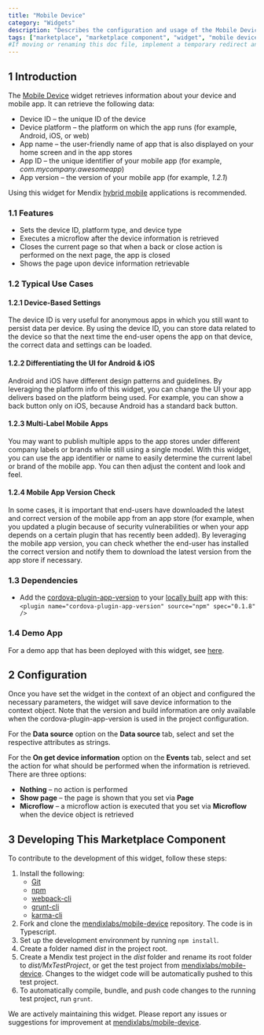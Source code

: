 ```yaml
---
title: "Mobile Device"
category: "Widgets"
description: "Describes the configuration and usage of the Mobile Device widget, which is available in the Mendix Marketplace."
tags: ["marketplace", "marketplace component", "widget", "mobile device", "cordova", "phonegap", "platform support"]
#If moving or renaming this doc file, implement a temporary redirect and let the respective team know they should update the URL in the product. See Mapping to Products for more details.
---
```


## 1 Introduction

The [Mobile Device](https://appstore.home.mendix.com/link/app/65139/) widget retrieves information about your device and mobile app. It can retrieve the following data:

* Device ID – the unique ID of the device
* Device platform – the platform on which the app runs (for example, Android, iOS, or web)
* App name – the user-friendly name of app that is also displayed on your home screen and in the app stores 
* App ID – the unique identifier of your mobile app (for example, *com.mycompany.awesomeapp*)
* App version – the version of your mobile app (for example, *1.2.1*)

Using this widget for Mendix [hybrid mobile](/refguide/hybrid-mobile) applications is recommended.

### 1.1 Features

* Sets the device ID, platform type, and device type
* Executes a microflow after the device information is retrieved
* Closes the current page so that when a back or close action is performed on the next page, the app is closed
* Shows the page upon device information retrievable

### 1.2 Typical Use Cases

#### 1.2.1 Device-Based Settings

The device ID is very useful for anonymous apps in which you still want to persist data per device. By using the device ID, you can store data related to the device so that the next time the end-user opens the app on that device, the correct data and settings can be loaded.

#### 1.2.2 Differentiating the UI for Android & iOS

Android and iOS have different design patterns and guidelines. By leveraging the platform info of this widget, you can change the UI your app delivers based on the platform being used. For example, you can show a back button only on iOS, because Android has a standard back button.

#### 1.2.3 Multi-Label Mobile Apps

You may want to publish multiple apps to the app stores under different company labels or brands while still using a single model. With this widget, you can use the app identifier or name to easily determine the current label or brand of the mobile app. You can then adjust the content and look and feel.

#### 1.2.4 Mobile App Version Check

In some cases, it is important that end-users have downloaded the latest and correct version of the mobile app from an app store (for example, when you updated a plugin because of security vulnerabilities or when your app depends on a certain plugin that has recently been added). By leveraging the mobile app version, you can check whether the end-user has installed the correct version and notify them to download the latest version from the app store if necessary.

### 1.3 Dependencies

* Add the [cordova-plugin-app-version](https://github.com/whiteoctober/cordova-plugin-app-version) to your [locally built](/howto/mobile/customizing-phonegap-build-packages) app with this: `<plugin name="cordova-plugin-app-version" source="npm" spec="0.1.8" />`

### 1.4 Demo App

For a demo app that has been deployed with this widget, see [here](http://deviceidwidget.mxapps.io).

## 2 Configuration

Once you have set the widget in the context of an object and configured the necessary parameters, the widget will save device information to the context object. Note that the version and build information are only available when the cordova-plugin-app-version is used in the project configuration.

For the **Data source** option on the **Data source** tab, select and set the respective attributes as strings.

For the **On get device information** option on the **Events** tab, select and set the action for what should be performed when the information is retrieved. There are three options:

* **Nothing** – no action is performed
* **Show page** – the page is shown that you set via **Page**
* **Microflow** – a microflow action is executed that you set via **Microflow** when the device object is retrieved

## 3 Developing This Marketplace Component

To contribute to the development of this widget, follow these steps:

1. Install the following:
	* [Git](https://git-scm.com/book/en/v2/Getting-Started-Installing-Git)
	* [npm](https://www.npmjs.com/)
	* [webpack-cli](https://www.npmjs.com/package/webpack-cli)
	* [grunt-cli](https://github.com/gruntjs/grunt-cli)
	* [karma-cli](https://www.npmjs.com/package/karma-cli)
2. Fork and clone the [mendixlabs/mobile-device](https://github.com/mendixlabs/mobile-device.git) repository. The code is in Typescript.
3. Set up the development environment by running `npm install`.
4. Create a folder named *dist* in the project root.
5. Create a Mendix test project in the *dist* folder and rename its root folder to *dist/MxTestProject*, or get the test project from [mendixlabs/mobile-device](https://github.com/mendixlabs/mobile-device/releases/). Changes to the widget code will be automatically pushed to this test project.
6. To automatically compile, bundle, and push code changes to the running test project, run `grunt`.

We are actively maintaining this widget. Please report any issues or suggestions for improvement at [mendixlabs/mobile-device](https://github.com/mendixlabs/mobile-device/issues).
